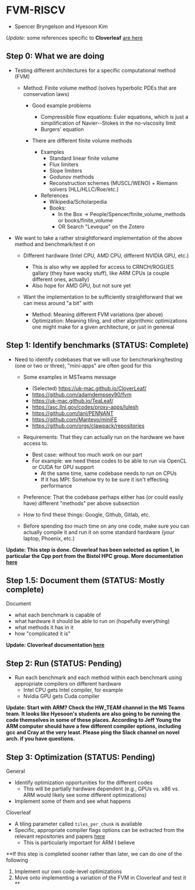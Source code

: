 # FVM-RISCV

* Spencer Bryngelson and Hyesoon Kim

_Update:_ some references specific to **Cloverleaf** [are here](clover.md)

## Step 0: What we are doing

* Testing different architectures for a specific computational method (FVM)
  * Method: Finite volume method (solves hyperbolic PDEs that are conservation laws)
    * Good example problems
      * Compressible flow equations: Euler equations, which is just a simpilification of Navier--Stokes in the no-viscosity limit
      * Burgers' equation 

    * There are different finite volume methods
      * Examples
        * Standard linear finite volume
        * Flux limiters
        * Slope limiters
        * Godunov methods
        * Reconstruction schemes (MUSCL/WENO) + Riemann solvers (HLL/HLLC/Roe/etc.)
      * References
        * Wikipedia/Scholarpedia
        * Books: 
          * In the Box -> People/Spencer/finite_volume_methods or books/finite_volume
          * OR Search "Leveque" on the Zotero

* We want to take a rather straightforward implementation of the above method and benchmark/test it on 
  * Different hardware (Intel CPU, AMD CPU, different NVIDIA GPU, etc.)
    * This is also why we applied for access to CRNCH/ROGUES gallary (they have wacky stuff), like ARM CPUs (a couple different ones, actually)
    * Also hope for AMD GPU, but not sure yet

  * Want the implementation to be sufficiently straightforward that we can mess around "a bit" with
    * Method: Meaning different FVM variations (per above)
    * Optimization: Meaning tiling, and other algorithmic optimizations one might make for a given architecture, or just in genereal


## Step 1: Identify benchmarks (STATUS: Complete)

* Need to identify codebases that we will use for benchmarking/testing (one or two or three), "mini-apps" are often good for this
  * Some examples in MSTeams message
    * (Selected) https://uk-mac.github.io/CloverLeaf/
    * https://github.com/adamdempsey90/fvm
    * https://uk-mac.github.io/TeaLeaf/
    * https://asc.llnl.gov/codes/proxy-apps/lulesh
    * https://github.com/lanl/PENNANT
    * https://github.com/Mantevo/miniFE
    * https://github.com/orgs/clawpack/repositories

  * Requirements: That they can actually run on the hardware we have access to. 
    * Best case: without too much work on our part
    * For example: we need these codes to be able to run via OpenCL or CUDA for GPU support
      * At the same time, same codebase needs to run on CPUs
      * If it has MPI: Somehow try to be sure it isn't effecting performance 

  * Preference: That the codebase perhaps either has (or could easily have) different "methods" per above subsection

  * How to find these things: Google, Github, Gitlab, etc.

  * Before spending *too* much time on any one code, make sure you can actually compile it and run it on some standard hardware (your laptop, Phoenix, etc.) 

**Update: This step is done. 
Cloverleaf has been selected as option 1, in particular the Cpp port from the Bistol HPC group. 
More documentation [here](clover.md)** 

## Step 1.5: Document them (STATUS: Mostly complete)

Document
* what each benchmark is capable of
* what hardware it should be able to run on (hopefully everything)
* what methods it has in it
* how "complicated it is"

**Update: Cloverleaf documentation [here](clover.md)** 

## Step 2: Run (STATUS: Pending)

* Run each benchmark and each method within each benchmark using appropriate compilers on different hardware 
  * Intel CPU gets Intel compiler, for example
  * Nvidia GPU gets Cuda compiler

**Update: Start with ARM? 
Check the HW_TEAM channel in the MS Teams team. 
It looks like Hyesoon's students are also going to be running the code themselves in some of these places. 
According to Jeff Young the ARM computer should have a few different compiler options, including gcc and Cray at the very least.
Please ping the Slack channel on novel arch. if you have questions.**

## Step 3: Optimization (STATUS: Pending)

General
* Identify optimization opportunities for the different codes
  * This will be partially hardware dependent (e.g., GPUs vs. x86 vs. ARM would likely see some different optimizations)
* Implement some of them and see what happens

Cloverleaf
* A tiling parameter called `tiles_per_chunk` is available
* Specific, appropriate compiler flags options can be extracted from the relevant repositories and papers [here](clover.md)
  * This is particularly important for ARM I believe

**If this step is completed sooner rather than later, we can do one of the following
1. Implement our own code-level optimizations
2. Move onto implementing a variation of the FVM in Cloverleaf and test it
**


